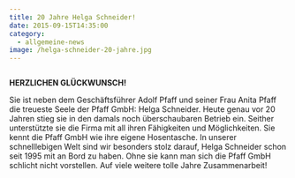 ```yaml
---
title: 20 Jahre Helga Schneider!
date: 2015-09-15T14:35:00
category:
  - allgemeine-news
image: /helga-schneider-20-jahre.jpg
---
```


<figure class="wp-block-image size-large"><img loading="lazy"   src="/helga-schneider-20-jahre.jpg" alt="" class="wp-image-716"   /></figure>



<strong>HERZLICHEN GLÜCKWUNSCH!</strong></p>



<p>Sie ist neben dem Geschäftsführer Adolf Pfaff und seiner Frau Anita Pfaff die treueste Seele der Pfaff GmbH: Helga Schneider. Heute genau vor 20 Jahren stieg sie in den damals noch überschaubaren Betrieb ein. Seither unterstützte sie die Firma mit all ihren Fähigkeiten und Möglichkeiten. Sie kennt die Pfaff GmbH wie ihre eigene Hosentasche. In unserer schnelllebigen Welt sind wir besonders stolz darauf, Helga Schneider schon seit 1995 mit an Bord zu haben. Ohne sie kann man sich die Pfaff GmbH schlicht nicht vorstellen. Auf viele weitere tolle Jahre Zusammenarbeit!</p>

